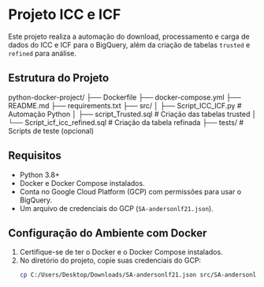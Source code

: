 # Projeto ICC e ICF

Este projeto realiza a automação do download, processamento e carga de dados do ICC e ICF para o BigQuery, além da criação de tabelas `trusted` e `refined` para análise.

## Estrutura do Projeto

python-docker-project/
├── Dockerfile
├── docker-compose.yml
├── README.md
├── requirements.txt
├── src/
│   ├── Script_ICC_ICF.py          # Automação Python
│   ├── script_Trusted.sql         # Criação das tabelas trusted
│   └── Script_icf_icc_refined.sql # Criação da tabela refinada
├── tests/                         # Scripts de teste (opcional)

## Requisitos

- Python 3.8+
- Docker e Docker Compose instalados.
- Conta no Google Cloud Platform (GCP) com permissões para usar o BigQuery.
- Um arquivo de credenciais do GCP (`SA-andersonlf21.json`).

## Configuração do Ambiente com Docker

1. Certifique-se de ter o Docker e o Docker Compose instalados.
2. No diretório do projeto, copie suas credenciais do GCP:
   ```bash
   cp C:/Users/Desktop/Downloads/SA-andersonlf21.json src/SA-andersonlf21.json
